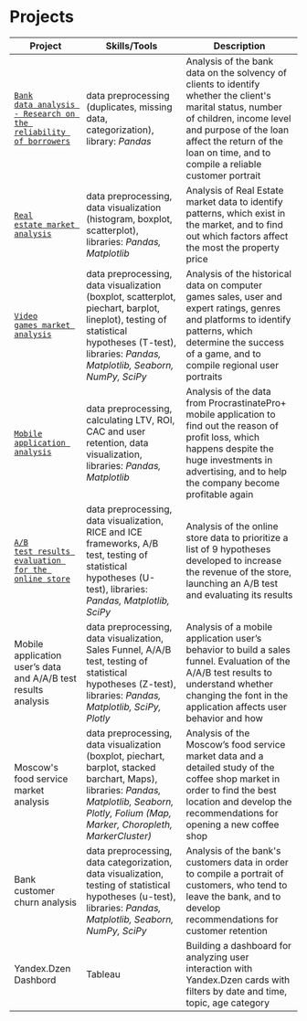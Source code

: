 # Projects

| Project | Skills/Tools |  Description |
|----------|----------|----------|
| <code>[Bank data analysis - Research on the reliability of borrowers](https://github.com/Yulia-Ivaniuk/Projects/tree/main/Bank%20data%20analysis) </code> | data preprocessing (duplicates, missing data, categorization), library: *Pandas* | Analysis of the bank data on the solvency of clients to identify whether the client's marital status, number of children, income level and purpose of the loan affect the return of  the loan on time, and to compile a reliable customer portrait |
| <code>[Real estate market analysis](https://github.com/Yulia-Ivaniuk/Projects/tree/main/Real%20estate%20market%20analysis)</code> | data preprocessing, data visualization (histogram, boxplot, scatterplot), libraries: *Pandas, Matplotlib*  | Analysis of Real Estate market data to identify  patterns, which exist in the market, and to find out which factors affect the most the property price |
| <code>[Video games market analysis](https://github.com/Yulia-Ivaniuk/Projects/tree/main/Video%20games%20market%20analysis)</code> | data preprocessing, data visualization (boxplot, scatterplot, piechart, barplot, lineplot), testing of statistical hypotheses (T-test), libraries: *Pandas, Matplotlib, Seaborn, NumPy, SciPy* | Analysis of the historical data on computer games sales, user and expert ratings, genres and platforms to identify patterns, which determine the success of a game, and to compile regional user portraits |
| <code>[Mobile application analysis](https://github.com/Yulia-Ivaniuk/Projects/tree/main/Mobile%20application%20analysis)</code> | data preprocessing, calculating LTV, ROI, CAC and user retention,  data visualization, libraries: *Pandas, Matplotlib* | Analysis of the data from ProcrastinatePro+ mobile application to find out the reason of profit loss, which happens despite the huge investments in advertising, and to help the company become profitable again |
| <code>[A/B test results evaluation for the online store](https://github.com/Yulia-Ivaniuk/Projects/tree/main/AB%20test%20results%20evaluation%20for%20the%20online%20store)</code> | data preprocessing, data visualization, RICE and ICE frameworks, A/B test, testing of statistical hypotheses (U-test), libraries: *Pandas, Matplotlib, SciPy*  | Analysis of the online store data to prioritize a list of 9 hypotheses developed to increase the revenue of the store, launching an A/B test and evaluating its results |
| Mobile application user’s data and A/A/B test results analysis | data preprocessing, data visualization, Sales Funnel, A/A/B test, testing of statistical hypotheses (Z-test), libraries: *Pandas, Matplotlib, SciPy, Plotly* | Analysis of a mobile application user’s behavior to build a sales funnel. Evaluation of the A/A/B test results to understand whether changing the font in the application affects user behavior and how |
| Moscow's food service market analysis  | data preprocessing, data visualization (boxplot, piechart, barplot, stacked barchart, Maps), libraries:  *Pandas, Matplotlib, Seaborn, Plotly, Folium (Map, Marker, Choropleth, MarkerCluster)* | Analysis of the Moscow’s food service market data and a detailed study of the coffee shop market in order to find the best location and develop the recommendations for opening a new coffee shop |
| Bank customer churn analysis  | data preprocessing, data categorization, data visualization, testing of statistical hypotheses (u-test), libraries: *Pandas, Matplotlib, Seaborn, NumPy, SciPy* | Analysis of the bank's customers data in order to compile a portrait of customers, who tend to leave the bank, and to develop recommendations for customer retention |
| Yandex.Dzen Dashbord    | Tableau   | Building a dashboard for analyzing user interaction with Yandex.Dzen cards with filters by date and time, topic, age category |
